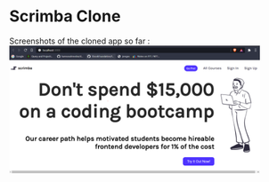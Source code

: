 # Scrimba Clone  


Screenshots of the cloned app so far :  
<img src="app_screenshots/main_page.png" width = "450" >